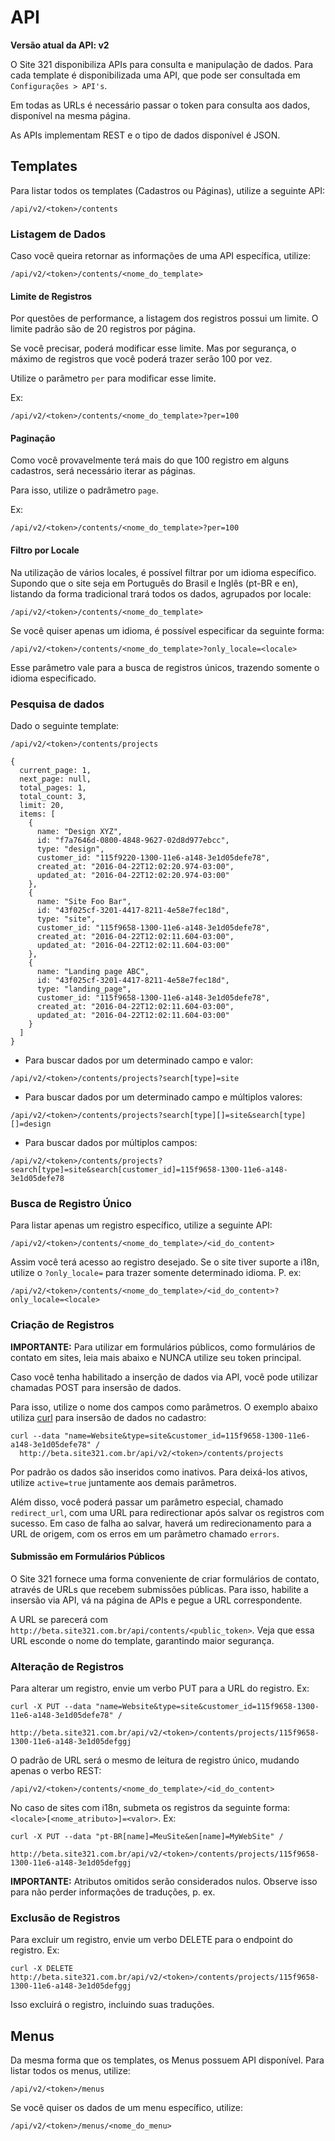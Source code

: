 # API

**Versão atual da API: v2**

O Site 321 disponibiliza APIs para consulta e manipulação de dados. Para cada template é disponibilizada uma API, que pode ser consultada em `Configurações > API's`.

Em todas as URLs é necessário passar o token para consulta aos dados, disponível na mesma página.

As APIs implementam REST e o tipo de dados disponível é JSON.

## Templates

Para listar todos os templates (Cadastros ou Páginas), utilize a seguinte API:

```
/api/v2/<token>/contents
```

### Listagem de Dados
Caso você queira retornar as informações de uma API específica, utilize:

```
/api/v2/<token>/contents/<nome_do_template>
```

#### Limite de Registros

Por questões de performance, a listagem dos registros possui um limite. O limite padrão são de 20 registros por página.

Se você precisar, poderá modificar esse limite. Mas por segurança, o máximo de registros que você poderá trazer serão 100 por vez.

Utilize o parâmetro `per` para modificar esse limite.

Ex:

```
/api/v2/<token>/contents/<nome_do_template>?per=100
```


#### Paginação

Como você provavelmente terá mais do que 100 registro em alguns cadastros, será necessário iterar as páginas.

Para isso, utilize o padrâmetro `page`.

Ex:

```
/api/v2/<token>/contents/<nome_do_template>?per=100
```

#### Filtro por Locale

Na utilização de vários locales, é possível filtrar por um idioma específico. Supondo que o site seja em Português do Brasil e Inglês (pt-BR e en), listando da forma tradicional trará todos os dados, agrupados por locale:

```
/api/v2/<token>/contents/<nome_do_template>
```

Se você quiser apenas um idioma, é possível especificar da seguinte forma:

```
/api/v2/<token>/contents/<nome_do_template>?only_locale=<locale>
```

Esse parâmetro vale para a busca de registros únicos, trazendo somente o idioma especificado.

### Pesquisa de dados

Dado o seguinte template:

```
/api/v2/<token>/contents/projects
```

```
{
  current_page: 1,
  next_page: null,
  total_pages: 1,
  total_count: 3,
  limit: 20,
  items: [
    {
      name: "Design XYZ",
      id: "f7a7646d-0800-4848-9627-02d8d977ebcc",
      type: "design",
      customer_id: "115f9220-1300-11e6-a148-3e1d05defe78",
      created_at: "2016-04-22T12:02:20.974-03:00",
      updated_at: "2016-04-22T12:02:20.974-03:00"
    },
    {
      name: "Site Foo Bar",
      id: "43f025cf-3201-4417-8211-4e58e7fec18d",
      type: "site",
      customer_id: "115f9658-1300-11e6-a148-3e1d05defe78",
      created_at: "2016-04-22T12:02:11.604-03:00",
      updated_at: "2016-04-22T12:02:11.604-03:00"
    },
    {
      name: "Landing page ABC",
      id: "43f025cf-3201-4417-8211-4e58e7fec18d",
      type: "landing_page",
      customer_id: "115f9658-1300-11e6-a148-3e1d05defe78",
      created_at: "2016-04-22T12:02:11.604-03:00",
      updated_at: "2016-04-22T12:02:11.604-03:00"
    }
  ]
}
```

- Para buscar dados por um determinado campo e valor:

```
/api/v2/<token>/contents/projects?search[type]=site
```

- Para buscar dados por um determinado campo e múltiplos valores:

```
/api/v2/<token>/contents/projects?search[type][]=site&search[type][]=design
```

- Para buscar dados por múltiplos campos:

```
/api/v2/<token>/contents/projects?search[type]=site&search[customer_id]=115f9658-1300-11e6-a148-3e1d05defe78
```

### Busca de Registro Único

Para listar apenas um registro específico, utilize a seguinte API:

```
/api/v2/<token>/contents/<nome_do_template>/<id_do_content>
```

Assim você terá acesso ao registro desejado. Se o site tiver suporte a i18n, utilize o `?only_locale=` para trazer somente determinado idioma. P. ex:

```
/api/v2/<token>/contents/<nome_do_template>/<id_do_content>?only_locale=<locale>
```

### Criação de Registros


**IMPORTANTE:** Para utilizar em formulários públicos, como formulários de contato em sites, leia mais abaixo e NUNCA utilize seu token principal.

Caso você tenha habilitado a inserção de dados via API, você pode utilizar chamadas POST para insersão de dados. 

Para isso, utilize o nome dos campos como parâmetros. O exemplo abaixo utiliza [curl](https://curl.haxx.se/) para insersão de dados no cadastro:

```
curl --data "name=Website&type=site&customer_id=115f9658-1300-11e6-a148-3e1d05defe78" / 
  http://beta.site321.com.br/api/v2/<token>/contents/projects
```

Por padrão os dados são inseridos como inativos. Para deixá-los ativos, utilize `active=true` juntamente aos demais parâmetros.

Além disso, você poderá passar um parâmetro especial, chamado `redirect_url`, com uma URL para redirectionar após salvar os registros com sucesso. Em caso de falha ao salvar, haverá um redirecionamento para a URL de origem, com os erros em um parâmetro chamado `errors`.


#### Submissão em Formulários Públicos

O Site 321 fornece uma forma conveniente de criar formulários de contato, através de URLs que recebem submissões públicas. Para isso, habilite a insersão via API, vá na página de APIs e pegue a URL correspondente.

A URL se parecerá com `http://beta.site321.com.br/api/contents/<public_token>`. Veja que essa URL esconde o nome do template, garantindo maior segurança.

### Alteração de Registros

Para alterar um registro, envie um verbo PUT para a URL do registro. Ex:

```
curl -X PUT --data "name=Website&type=site&customer_id=115f9658-1300-11e6-a148-3e1d05defe78" / 
  http://beta.site321.com.br/api/v2/<token>/contents/projects/115f9658-1300-11e6-a148-3e1d05defggj
```

O padrão de URL será o mesmo de leitura de registro único, mudando apenas o verbo REST:

```
/api/v2/<token>/contents/<nome_do_template>/<id_do_content>
```

No caso de sites com i18n, submeta os registros da seguinte forma: `<locale>[<nome_atributo>]=<valor>`. Ex:

```
curl -X PUT --data "pt-BR[name]=MeuSite&en[name]=MyWebSite" / 
  http://beta.site321.com.br/api/v2/<token>/contents/projects/115f9658-1300-11e6-a148-3e1d05defggj
```

**IMPORTANTE:** Atributos omitidos serão considerados nulos. Observe isso para não perder informações de traduções, p. ex.

### Exclusão de Registros

Para excluir um registro, envie um verbo DELETE para o endpoint do registro. Ex:

```
curl -X DELETE http://beta.site321.com.br/api/v2/<token>/contents/projects/115f9658-1300-11e6-a148-3e1d05defggj
```

Isso excluirá o registro, incluindo suas traduções.

## Menus

Da mesma forma que os templates, os Menus possuem API disponível. Para listar todos os menus, utilize:

```
/api/v2/<token>/menus
```

Se você quiser os dados de um menu específico, utilize:

```
/api/v2/<token>/menus/<nome_do_menu>
```